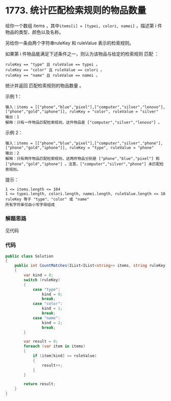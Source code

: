 # 1773. 统计匹配检索规则的物品数量
给你一个数组 items ，其中``items[i] = [typei, colori, namei]`` ，描述第 i 件物品的类型、颜色以及名称。

另给你一条由两个字符串ruleKey 和 ruleValue 表示的检索规则。

如果第 i 件物品能满足下述条件之一，则认为该物品与给定的检索规则 匹配 ：
```
ruleKey == "type" 且 ruleValue == typei 。
ruleKey == "color" 且 ruleValue == colori 。
ruleKey == "name" 且 ruleValue == namei 。
```
统计并返回 匹配检索规则的物品数量 。



示例 1：
```
输入：items = [["phone","blue","pixel"],["computer","silver","lenovo"],["phone","gold","iphone"]], ruleKey = "color", ruleValue = "silver"
输出：1
解释：只有一件物品匹配检索规则，这件物品是 ["computer","silver","lenovo"] 。
```
示例 2：
```
输入：items = [["phone","blue","pixel"],["computer","silver","phone"],["phone","gold","iphone"]], ruleKey = "type", ruleValue = "phone"
输出：2
解释：只有两件物品匹配检索规则，这两件物品分别是 ["phone","blue","pixel"] 和 ["phone","gold","iphone"] 。注意，["computer","silver","phone"] 未匹配检索规则。
```

提示：
```
1 <= items.length <= 104
1 <= typei.length, colori.length, namei.length, ruleValue.length <= 10
ruleKey 等于 "type"、"color" 或 "name"
所有字符串仅由小写字母组成
```

### 解题思路
见代码
### 代码

```csharp
public class Solution
{
    public int CountMatches(IList<IList<string>> items, string ruleKey, string ruleValue)
    {
        var kind = 0;
        switch (ruleKey)
        {
            case "type":
                kind = 0;
                break;
            case "color":
                kind = 1;
                break;
            case "name":
                kind = 2;
                break;
        }

        var result = 0;
        foreach (var item in items)
        {
            if (item[kind] == ruleValue)
            {
                result++;
            }
        }

        return result;
    }
}

```
